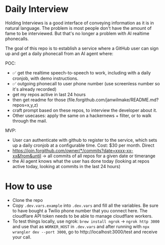# Daily Interview

Holding Interviews is a good interface of conveying information as it is in natural language. The problem is most people don't have the amount of fame to be interviewed. But that's no longer a problem with AI realtime phonecalls.

The goal of this repo is to establish a service where a GitHub user can sign up and get a daily phonecall from an AI agent where:

POC:

- ✅ get the realtime speech-to-speech to work, including with a daily cronjob, with demo instructions.
- ✅ outgoing phonecall to user phone number (use screenless number so it's already recorded)
- get my repos active in last 24 hours
- then get readme for those (file.forgithub.com/janwilmake/README.md?repos=x,y,z)
- craft prompt based on these repos, to interview the developer about it.
- Other usecases: apply the same on a hackernews + filter, or to walk through the mail.

MVP:

- User can authenticate with github to register to the service, which sets up a daily cronjob at a configurable time. Cost: $30 per month. Direct
- https://join.forgithub.com/owner/*/commits?date=xxxx-xx-xx&from&until -> all commits of all repos for a given date or timerange
- the AI agent knows what the user has done today (looking at repos active today, looking at commits in the last 24 hours)

# How to use

- Clone the repo
- Copy `.dev.vars.example` into `.dev.vars` and fill all the variables. Be sure to have bought a Twilio phone number that you connect here. The cloudflare API token needs to be able to manage cloudflare workers.
- To test things locally, use ngrok: `brew install ngrok` -> `ngrok http 3000` and use that as `WORKER_HOST` in `.dev.vars` and after running with `npx wrangler dev --port 3000`, go to http://localhost:3000/test and receive your call.
